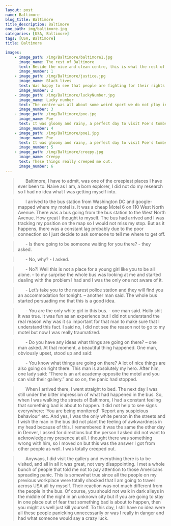 ```yaml
---
layout: post
name: Baltimore
blog_title: Baltimore
title_description: Baltimore
one_path: img/baltimore.jpg
categories: [USA, Baltimore]  
tags: [USA, Baltimore]  
title: Baltimore

images:
    - image_path: /img/Baltimore/baltimore1.jpg
      image_name: The rest of Baltimore
      text: Beside the nice and clean centre, this is what the rest of Baltimore looks like. 
      image_number: 1
    - image_path: /img/Baltimore/justice.jpg
      image_name: Black lives
      text: Was happy to see that people are fighting for their rights.
      image_number: 2
    - image_path: /img/Baltimore/luckyNumber.jpg
      image_name: Lucky number
      text: The centre was all about some weird sport we do not play in Europe but at least I found my lucky number. 
      image_number: 3
    - image_path: /img/Baltimore/poe.jpg
      image_name: Poe
      text: It was gloomy and rainy, a perfect day to visit Poe's tombstone. It took me a while to find it since none of the locals are actually aware that such a gem is in there. 
      image_number: 4
    - image_path: /img/Baltimore/poe1.jpg
      image_name: Poe
      text: It was gloomy and rainy, a perfect day to visit Poe's tombstone. It took me a while to find it since none of the locals are actually aware that such a gem is in there. 
      image_number: 5
    - image_path: /img/Baltimore/creepy.jpg
      image_name: Creepy
      text: These things really creeped me out. 
      image_number: 6
---
```



>&nbsp;&nbsp;&nbsp;&nbsp;&nbsp;&nbsp;Baltimore, I have to admit, was one of the creepiest places I have ever been to. Naive as I am, a born explorer, I did not do my research so I had no idea what I was getting myself into. 

>&nbsp;&nbsp;&nbsp;&nbsp;&nbsp;&nbsp;I arrived to the bus station from Washington DC and google-mapped where my motel is. It was a cheap Motel 6 on 110 West North Avenue. There was a bus going from the bus station to the West North Avenue. How great I thought to myself. The bus had arrived and I was tracking my position on the map so I would not miss my stop. But as it happens, there was a constant lag probably due to the poor connection so I just decide to ask someone to tell me where to get off. 

>&nbsp;&nbsp;&nbsp;&nbsp;&nbsp;&nbsp;- Is there going to be someone waiting for you there? - they asked.

>&nbsp;&nbsp;&nbsp;&nbsp;&nbsp;&nbsp;- No, why? - I asked. 

>&nbsp;&nbsp;&nbsp;&nbsp;&nbsp;&nbsp;- No?! Well this is not a place for a young girl like you to be all alone. – to my surprise the whole bus was looking at me and started dealing with the problem I had and I was the only one not aware of it. 

>&nbsp;&nbsp;&nbsp;&nbsp;&nbsp;&nbsp;- Let’s take you to the nearest police station and they will find you an accommodation for tonight. – another man said. 
The whole bus started persuading me that this is a good idea. 

>&nbsp;&nbsp;&nbsp;&nbsp;&nbsp;&nbsp;-	You are the only white girl in this bus. - one man said. Holly shit it was true. It was fun as an experience but I did not understand the real reason why was it so important for that man to  make sure that I understand this fact. I said no, I did not see the reason not to go to my motel but now I was really traumatized. 

>&nbsp;&nbsp;&nbsp;&nbsp;&nbsp;&nbsp;-	Do you have any ideas what things are going on there? – one man asked. 
At that moment, a beautiful thing happened. One man, obviously upset, stood up and said: 

>&nbsp;&nbsp;&nbsp;&nbsp;&nbsp;&nbsp;-	You know what things are going on there? A lot of nice things are also going on right there. 
This man is absolutely my hero. After him, one lady said: “There is an art academy opposite the motel and you can visit their gallery.” and so on, the panic had stopped. 

>&nbsp;&nbsp;&nbsp;&nbsp;&nbsp;&nbsp;When I arrived there, I went straight to bed. The next day I was still under the bitter impression of what had happened in the bus. So, when I was walking the streets of Baltimore, I had a constant feeling that something bad is about to happen. It did not help to see signs everywhere: ‘You are being monitored’ ‘Report any suspicious behaviour’ etc.
And yes, I was the only white person in the streets and I wish the man in the bus did not plant the feeling of awkwardness in my head because of this. I remembered it was the same the other day in Denver, I asked for directions but the person I asked did not want to acknowledge my presence at all. I thought there was something wrong with him, so I moved on but this was the answer I got from other people as well. I was totally creeped out. 

>&nbsp;&nbsp;&nbsp;&nbsp;&nbsp;&nbsp;Anyways, I did visit the gallery and everything there is to be visited, and all in all it was great, not very disappointing. I met a whole bunch of people that told me not to pay attention to those Americans spreading panic. This is somewhat true since all the people on my previous workplace were totally shocked that I am going to travel across USA all by myself. Their reaction was not much different from the people in the bus. Of course, you should not walk in dark alleys in the middle of the night in an unknown city but if you are going to stay in one place out of fear that something bad is about to happen, then you might as well just kill yourself. To this day, I still have no idea were all these people panicking unnecessarily or was I really in danger and had what someone would say a crazy luck. 

